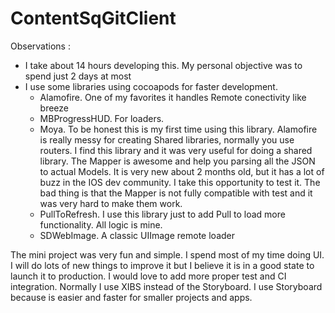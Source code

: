 # ContentSqGitClient

Observations :

- I take about 14 hours developing this. My personal objective was to spend just 2 days at most
- I use some libraries using cocoapods for faster development.
	- Alamofire. One of my favorites it handles Remote conectivity like breeze
	- MBProgressHUD. For loaders.
	- Moya. To be honest this is my first time using this library. Alamofire is really messy for creating Shared libraries, normally you use routers. I find this library and it was very useful for doing a shared library. The Mapper is awesome and help you parsing all the JSON to actual Models. It is very new about 2 months old, but it has a lot of buzz in the IOS dev community. I take this opportunity to test it. The bad thing is that the Mapper is not fully compatible with test and it was very hard to make them work. 
	- PullToRefresh. I use this library just to add Pull to load more functionality. All logic is mine.
	- SDWebImage. A classic UIImage remote loader

The mini project was very fun and simple. I spend most of my time doing UI. I will do lots of new things to improve it but I believe it is in a good state to launch it to production. I would love to add more proper test and CI integration. Normally I use XIBS instead of the Storyboard. I use Storyboard because is easier and faster for smaller projects and apps.
